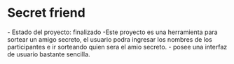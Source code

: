 <h1>Secret friend</h1>
- Estado del proyecto: finalizado
 -Este proyecto es una herramienta para sortear un amigo secreto, el usuario podra ingresar los nombres de los participantes e ir sorteando quien sera el amio secreto.
 - posee una interfaz de usuario bastante sencilla.
